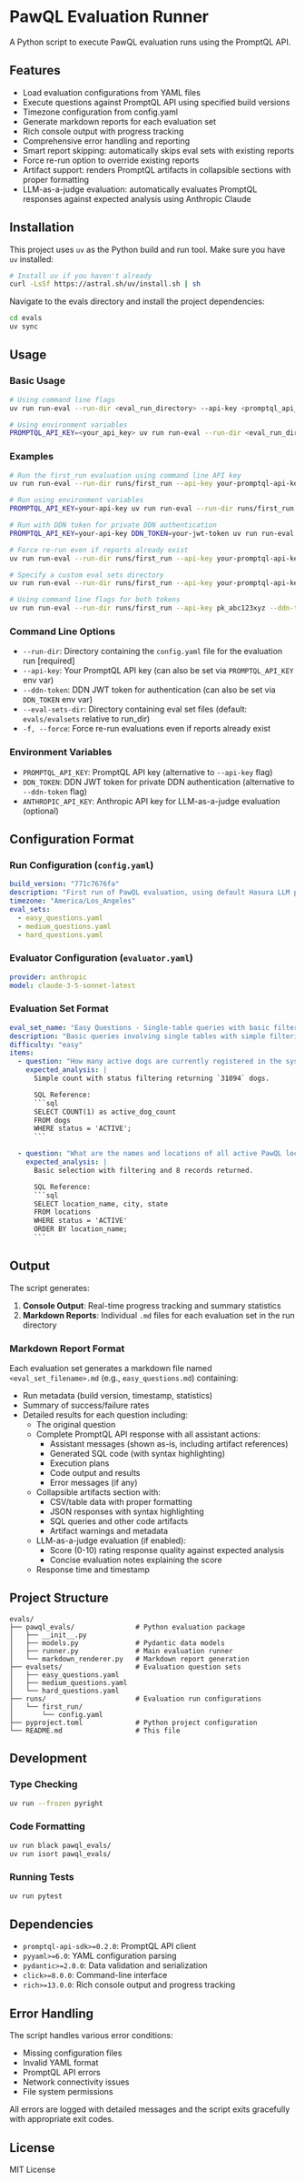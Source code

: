 # PawQL Evaluation Runner

A Python script to execute PawQL evaluation runs using the PromptQL API.

## Features

- Load evaluation configurations from YAML files
- Execute questions against PromptQL API using specified build versions
- Timezone configuration from config.yaml
- Generate markdown reports for each evaluation set
- Rich console output with progress tracking
- Comprehensive error handling and reporting
- Smart report skipping: automatically skips eval sets with existing reports
- Force re-run option to override existing reports
- Artifact support: renders PromptQL artifacts in collapsible sections with proper formatting
- LLM-as-a-judge evaluation: automatically evaluates PromptQL responses against expected analysis using Anthropic Claude

## Installation

This project uses `uv` as the Python build and run tool. Make sure you have `uv` installed:

```bash
# Install uv if you haven't already
curl -LsSf https://astral.sh/uv/install.sh | sh
```

Navigate to the evals directory and install the project dependencies:

```bash
cd evals
uv sync
```

## Usage

### Basic Usage

```bash
# Using command line flags
uv run run-eval --run-dir <eval_run_directory> --api-key <promptql_api_key>

# Using environment variables
PROMPTQL_API_KEY=<your_api_key> uv run run-eval --run-dir <eval_run_directory>
```

### Examples

```bash
# Run the first_run evaluation using command line API key
uv run run-eval --run-dir runs/first_run --api-key your-promptql-api-key

# Run using environment variables
PROMPTQL_API_KEY=your-api-key uv run run-eval --run-dir runs/first_run

# Run with DDN token for private DDN authentication
PROMPTQL_API_KEY=your-api-key DDN_TOKEN=your-jwt-token uv run run-eval --run-dir runs/first_run

# Force re-run even if reports already exist
uv run run-eval --run-dir runs/first_run --api-key your-promptql-api-key --force

# Specify a custom eval sets directory
uv run run-eval --run-dir runs/first_run --api-key your-promptql-api-key --eval-sets-dir /path/to/evalsets

# Using command line flags for both tokens
uv run run-eval --run-dir runs/first_run --api-key pk_abc123xyz --ddn-token eyJ0eXAiOiJKV1Q...
```

### Command Line Options

- `--run-dir`: Directory containing the `config.yaml` file for the evaluation run [required]
- `--api-key`: Your PromptQL API key (can also be set via `PROMPTQL_API_KEY` env var)
- `--ddn-token`: DDN JWT token for authentication (can also be set via `DDN_TOKEN` env var)
- `--eval-sets-dir`: Directory containing eval set files (default: `evals/evalsets` relative to run_dir)
- `-f, --force`: Force re-run evaluations even if reports already exist

### Environment Variables

- `PROMPTQL_API_KEY`: PromptQL API key (alternative to `--api-key` flag)
- `DDN_TOKEN`: DDN JWT token for private DDN authentication (alternative to `--ddn-token` flag)
- `ANTHROPIC_API_KEY`: Anthropic API key for LLM-as-a-judge evaluation (optional)

## Configuration Format

### Run Configuration (`config.yaml`)

```yaml
build_version: "771c7676fa"
description: "First run of PawQL evaluation, using default Hasura LLM provider"
timezone: "America/Los_Angeles"
eval_sets:
  - easy_questions.yaml
  - medium_questions.yaml
  - hard_questions.yaml
```

### Evaluator Configuration (`evaluator.yaml`)

```yaml
provider: anthropic
model: claude-3-5-sonnet-latest
```

### Evaluation Set Format

```yaml
eval_set_name: "Easy Questions - Single-table queries with basic filtering"
description: "Basic queries involving single tables with simple filtering operations"
difficulty: "easy"
items:
  - question: "How many active dogs are currently registered in the system?"
    expected_analysis: |
      Simple count with status filtering returning `31094` dogs.

      SQL Reference:
      ```sql
      SELECT COUNT(1) as active_dog_count
      FROM dogs
      WHERE status = 'ACTIVE';
      ```

  - question: "What are the names and locations of all active PawQL locations?"
    expected_analysis: |
      Basic selection with filtering and 8 records returned.

      SQL Reference:
      ```sql
      SELECT location_name, city, state
      FROM locations
      WHERE status = 'ACTIVE'
      ORDER BY location_name;
      ```
```

## Output

The script generates:

1. **Console Output**: Real-time progress tracking and summary statistics
2. **Markdown Reports**: Individual `.md` files for each evaluation set in the run directory

### Markdown Report Format

Each evaluation set generates a markdown file named `<eval_set_filename>.md` (e.g., `easy_questions.md`) containing:

- Run metadata (build version, timestamp, statistics)
- Summary of success/failure rates
- Detailed results for each question including:
  - The original question
  - Complete PromptQL API response with all assistant actions:
    - Assistant messages (shown as-is, including artifact references)
    - Generated SQL code (with syntax highlighting)
    - Execution plans
    - Code output and results
    - Error messages (if any)
  - Collapsible artifacts section with:
    - CSV/table data with proper formatting
    - JSON responses with syntax highlighting
    - SQL queries and other code artifacts
    - Artifact warnings and metadata
  - LLM-as-a-judge evaluation (if enabled):
    - Score (0-10) rating response quality against expected analysis
    - Concise evaluation notes explaining the score
  - Response time and timestamp

## Project Structure

```
evals/
├── pawql_evals/               # Python evaluation package
│   ├── __init__.py
│   ├── models.py              # Pydantic data models
│   ├── runner.py              # Main evaluation runner
│   └── markdown_renderer.py   # Markdown report generation
├── evalsets/                  # Evaluation question sets
│   ├── easy_questions.yaml
│   ├── medium_questions.yaml
│   └── hard_questions.yaml
├── runs/                      # Evaluation run configurations
│   └── first_run/
│       └── config.yaml
├── pyproject.toml             # Python project configuration
└── README.md                  # This file
```

## Development

### Type Checking

```bash
uv run --frozen pyright
```

### Code Formatting

```bash
uv run black pawql_evals/
uv run isort pawql_evals/
```

### Running Tests

```bash
uv run pytest
```

## Dependencies

- `promptql-api-sdk>=0.2.0`: PromptQL API client
- `pyyaml>=6.0`: YAML configuration parsing
- `pydantic>=2.0.0`: Data validation and serialization
- `click>=8.0.0`: Command-line interface
- `rich>=13.0.0`: Rich console output and progress tracking

## Error Handling

The script handles various error conditions:

- Missing configuration files
- Invalid YAML format
- PromptQL API errors
- Network connectivity issues
- File system permissions

All errors are logged with detailed messages and the script exits gracefully with appropriate exit codes.

## License

MIT License

